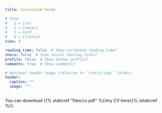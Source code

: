 ```yaml
---
title: Curriculum Vitae

# View.
#   1 = List
#   2 = Compact
#   3 = Card
#   4 = Citation
view: 4

reading_time: false  # Show estimated reading time?
share: false  # Show social sharing links?
profile: false  # Show author profile?
comments: true  # Show comments?

# Optional header image (relative to `static/img/` folder).
header:
  caption: ""
  image: ""
---
```


You can download {{% staticref "files/cv.pdf" %}}my CV here{{% /staticref %}}.
